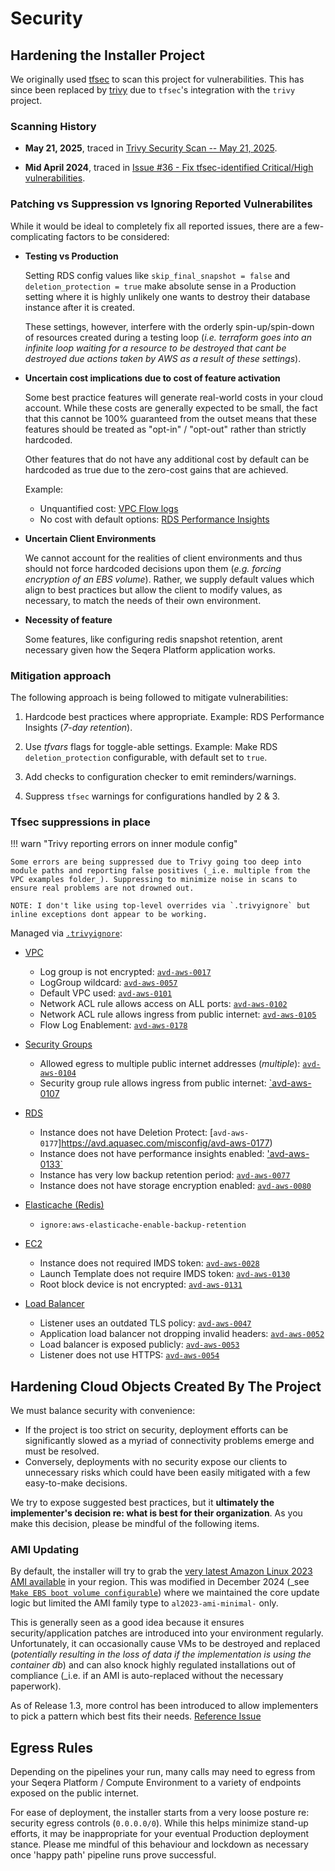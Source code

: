 # Security


## Hardening the Installer Project

We originally used [tfsec](https://github.com/aquasecurity/tfsec) to scan this project for vulnerabilities. This has since been replaced by [trivy](https://github.com/aquasecurity/trivy) due to `tfsec`'s integration with the `trivy` project.


### Scanning History
- **May 21, 2025**, traced in [Trivy Security Scan -- May 21, 2025](https://github.com/seqeralabs/cx-field-tools-installer/issues/205).

- **Mid April 2024**, traced in [Issue #36 - Fix tfsec-identified Critical/High vulnerabilities](https://github.com/seqeralabs/cx-field-tools-installer/issues/36).


### Patching vs Suppression vs Ignoring Reported Vulnerabilites

While it would be ideal to completely fix all reported issues, there are a few-complicating factors to be considered:

- **Testing vs Production**

    Setting RDS config values like `skip_final_snapshot = false` and `deletion_protection = true` make absolute sense in a Production setting where it is highly unlikely one wants to destroy their database instance after it is created. 

    These settings, however, interfere with the orderly spin-up/spin-down of resources created during a testing loop (_i.e. terraform goes into an infinite loop waiting for a resource to be destroyed that cant be destroyed due actions taken by AWS as a result of these settings_).


- **Uncertain cost implications due to cost of feature activation**

    Some best practice features will generate real-world costs in your cloud account. While these costs are generally expected to be small, the fact that this cannot be 100% guaranteed from the outset means that these features should be treated as "opt-in" / "opt-out" rather than strictly hardcoded. 

    Other features that do not have any additional cost by default can be hardcoded as true due to the zero-cost gains that are achieved.

    Example: 
    - Unquantified cost: [VPC Flow logs](https://docs.aws.amazon.com/vpc/latest/userguide/flow-logs.html#flow-logs-pricing)
    - No cost with default options: [RDS Performance Insights](https://aws.amazon.com/rds/performance-insights/pricing/)


- **Uncertain Client Environments**

    We cannot account for the realities of client environments and thus should not force hardcoded decisions upon them (_e.g. forcing encryption of an EBS volume_). Rather, we supply default values which align to best practices but allow the client to modify values, as necessary, to match the needs of their own environment.

- **Necessity of feature**

    Some features, like configuring redis snapshot retention, arent necessary given how the Seqera Platform application works.


### Mitigation approach

The following approach is being followed to mitigate vulnerabilities:

1. Hardcode best practices where appropriate.
    Example: RDS Performance Insights (_7-day retention_).

2. Use _tfvars_ flags for toggle-able settings.
    Example: Make RDS `deletion_protection` configurable, with default set to `true`.

3. Add checks to configuration checker to emit reminders/warnings.

4. Suppress `tfsec` warnings for configurations handled by 2 & 3.


### Tfsec suppressions in place

!!! warn "Trivy reporting errors on inner module config"

    Some errors are being suppressed due to Trivy going too deep into module paths and reporting false positives (_i.e. multiple from the VPC examples folder_). Suppressing to minimize noise in scans to ensure real problems are not drowned out.

    NOTE: I don't like using top-level overrides via `.trivyignore` but inline exceptions dont appear to be working.


Managed via [`.trivyignore`](../.trivyignore):

- [VPC](../001_vpc.tf)
    - Log group is not encrypted: [`avd-aws-0017`](https://avd.aquasec.com/misconfig/avd-aws-0017)
    - LogGroup wildcard: [`avd-aws-0057`](https://avd.aquasec.com/misconfig/avd-aws-0057)
    - Default VPC used: [`avd-aws-0101`](https://avd.aquasec.com/misconfig/avd-aws-0101)
    - Network ACL rule allows access on ALL ports: [`avd-aws-0102`](https://avd.aquasec.com/misconfig/aws/ec2/avd-aws-0102/)
    - Network ACL rule allows ingress from public internet: [`avd-aws-0105`](https://avd.aquasec.com/misconfig/aws/ec2/avd-aws-0105/)
    - Flow Log Enablement: [`avd-aws-0178`](https://avd.aquasec.com/misconfig/aws/ec2/avd-aws-0178/)


- [Security Groups](../002_security_groups.tf)
    - Allowed egress to multiple public internet addresses (_multiple_): [`avd-aws-0104`](https://avd.aquasec.com/misconfig/avd-aws-0104)
    - Security group rule allows ingress from public internet: [`avd-aws-0107](https://avd.aquasec.com/misconfig/avd-aws-0107)


- [RDS](../003_database.tf)
    - Instance does not have Deletion Protect: [`avd-aws-0177`]https://avd.aquasec.com/misconfig/avd-aws-0177)
    - Instance does not have performance insights enabled: ['avd-aws-0133`](https://avd.aquasec.com/misconfig/avd-aws-0133)
    - Instance has very low backup retention period: [`avd-aws-0077`](https://avd.aquasec.com/misconfig/avd-aws-0077)
    - Instance does not have storage encryption enabled: [`avd-aws-0080`](https://avd.aquasec.com/misconfig/avd-aws-0080)


- [Elasticache (Redis)]((../003_database.tf))
    - `ignore:aws-elasticache-enable-backup-retention`


- [EC2](../006_ec2.tf)
    - Instance does not required IMDS token: [`avd-aws-0028`](https://avd.aquasec.com/misconfig/avd-aws-0028)
    - Launch Template does not require IMDS token: [`avd-aws-0130`](https://avd.aquasec.com/misconfig/avd-aws-0130)
    - Root block device is not encrypted: [`avd-aws-0131`](https://avd.aquasec.com/misconfig/avd-aws-0131)


- [Load Balancer](../007_load_balancer.tf)
    - Listener uses an outdated TLS policy: [`avd-aws-0047`](https://avd.aquasec.com/misconfig/avd-aws-0047)
    - Application load balancer not dropping invalid headers: [`avd-aws-0052`](https://avd.aquasec.com/misconfig/avd-aws-0052)
    - Load balancer is exposed publicly: [`avd-aws-0053`](https://avd.aquasec.com/misconfig/avd-aws-0053)
    - Listener does not use HTTPS: [`avd-aws-0054`](https://avd.aquasec.com/misconfig/avd-aws-0054)


## Hardening Cloud Objects Created By The Project

We must balance security with convenience: 

- If the project is too strict on security, deployment efforts can be significantly slowed as a myriad of connectivity problems emerge and must be resolved. 
- Conversely, deployments with no security expose our clients to unnecessary risks which could have been easily mitigated with a few easy-to-make decisions.

We try to expose suggested best practices, but it **ultimately the implementer's decision re: what is best for their organization**. As you make this decision, please be mindful of the following items.


### AMI Updating 

By default, the installer will try to grab the [very latest Amazon Linux 2023 AMI available](https://github.com/seqeralabs/cx-field-tools-installer/blob/master/006_ec2.tf#L1-L25) in your region. This was modified in December 2024 (_see [`Make EBS boot volume configurable`](https://github.com/seqeralabs/cx-field-tools-installer/issues/164)) where we maintained the core update logic but limited the AMI family type to `al2023-ami-minimal-` only.

This is generally seen as a good idea because it ensures security/application patches are introduced into your environment regularly. Unfortunately, it can occasionally cause VMs to be destroyed and replaced (_potentially resulting in the loss of data if the implementation is using the container db_) and can also knock highly regulated installations out of compliance (_i.e. if an AMI is auto-replaced without the necessary paperwork). 

As of Release 1.3, more control has been introduced to allow implementers to pick a pattern which best fits their needs. [Reference Issue](https://github.com/seqeralabs/cx-field-tools-installer/issues/73)


## Egress Rules

Depending on the pipelines your run, many calls may need to egress from your Seqera Platform / Compute Environment to a variety of endpoints exposed on the public internet. 

For ease of deployment, the installer starts from a very loose posture re: security egress controls (`0.0.0.0/0`). While this helps minimize stand-up efforts, it may be inappropriate for your eventual Production deployment stance. Please me mindful of this behaviour and lockdown as necessary once 'happy path' pipeline runs prove successful.

